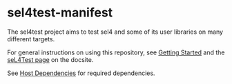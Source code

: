 <!--
     Copyright 2017, Data61
     Commonwealth Scientific and Industrial Research Organisation (CSIRO)
     ABN 41 687 119 230.

     This software may be distributed and modified according to the terms of
     the BSD 2-Clause license. Note that NO WARRANTY is provided.
     See "LICENSE_BSD2.txt" for details.

     @TAG(DATA61_BSD)
-->
sel4test-manifest
=================
The sel4test project aims to test sel4 and some of its user libraries on many different targets.

For general instructions on using this repository, see [Getting Started](https://docs.sel4.systems/GettingStarted)
and the [seL4Test page](https://docs.sel4.systems/seL4Test) on the docsite.

See [Host Dependencies](https://docs.sel4.systems/HostDependencies) for required dependencies.
